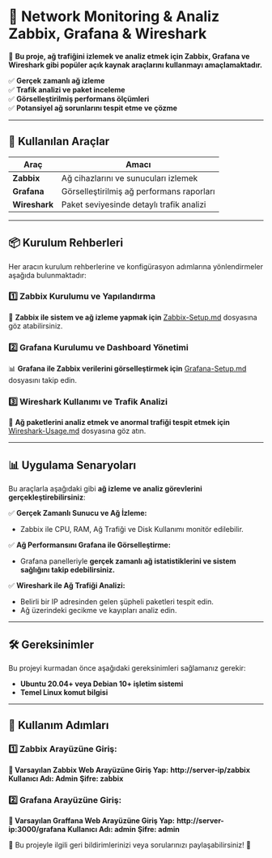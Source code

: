 # 📡 Network Monitoring & Analiz Zabbix, Grafana & Wireshark

🚀 **Bu proje, ağ trafiğini izlemek ve analiz etmek için Zabbix, Grafana ve Wireshark gibi popüler açık kaynak araçlarını kullanmayı amaçlamaktadır.**  

✅ **Gerçek zamanlı ağ izleme**  
✅ **Trafik analizi ve paket inceleme**  
✅ **Görselleştirilmiş performans ölçümleri**  
✅ **Potansiyel ağ sorunlarını tespit etme ve çözme**  

---

## 📌 Kullanılan Araçlar

| **Araç**      | **Amacı**                                  |
|---------------|--------------------------------------------|
| **Zabbix**    | Ağ cihazlarını ve sunucuları izlemek       |
| **Grafana**   | Görselleştirilmiş ağ performans raporları  |
| **Wireshark** | Paket seviyesinde detaylı trafik analizi   | 

---

## 📦 Kurulum Rehberleri
Her aracın kurulum rehberlerine ve konfigürasyon adımlarına yönlendirmeler aşağıda bulunmaktadır:

### 1️⃣ **Zabbix Kurulumu ve Yapılandırma**
📌 **Zabbix ile sistem ve ağ izleme yapmak için** [Zabbix-Setup.md](/docs/zabbix-setup.md) dosyasına göz atabilirsiniz.

### 2️⃣ **Grafana Kurulumu ve Dashboard Yönetimi**
📊 **Grafana ile Zabbix verilerini görselleştirmek için** [Grafana-Setup.md](docs/grafana-setup.md) dosyasını takip edin.

### 3️⃣ **Wireshark Kullanımı ve Trafik Analizi**
🔎 **Ağ paketlerini analiz etmek ve anormal trafiği tespit etmek için** [Wireshark-Usage.md](/docs/wireshark-setup.md) dosyasına göz atın.

---

## 📊 Uygulama Senaryoları
Bu araçlarla aşağıdaki gibi **ağ izleme ve analiz görevlerini gerçekleştirebilirsiniz**:

✅ **Gerçek Zamanlı Sunucu ve Ağ İzleme:**  
- Zabbix ile CPU, RAM, Ağ Trafiği ve Disk Kullanımı monitör edilebilir.

✅ **Ağ Performansını Grafana ile Görselleştirme:**  
- Grafana panelleriyle **gerçek zamanlı ağ istatistiklerini ve sistem sağlığını takip edebilirsiniz.**

✅ **Wireshark ile Ağ Trafiği Analizi:**  
- Belirli bir IP adresinden gelen şüpheli paketleri tespit edin.  
- Ağ üzerindeki gecikme ve kayıpları analiz edin.

---

## 🛠 Gereksinimler
Bu projeyi kurmadan önce aşağıdaki gereksinimleri sağlamanız gerekir:

- **Ubuntu 20.04+ veya Debian 10+ işletim sistemi**  
- **Temel Linux komut bilgisi**  

---

## 📌 Kullanım Adımları

### 1️⃣ **Zabbix Arayüzüne Giriş:**

**📌 Varsayılan Zabbix Web Arayüzüne Giriş Yap:**
**http://server-ip/zabbix**
**Kullanıcı Adı: Admin**
**Şifre: zabbix**

### 2️⃣ **Grafana Arayüzüne Giriş:**

**📌 Varsayılan Graffana Web Arayüzüne Giriş Yap:**
**http://server-ip:3000/grafana**
**Kullanıcı Adı: admin**
**Şifre: admin**


📢 Bu projeyle ilgili geri bildirimlerinizi veya sorularınızı paylaşabilirsiniz! 🚀


